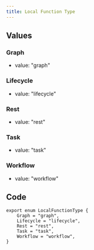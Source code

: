```yaml
---
title: Local Function Type
---
```


## Values

### Graph

-   value: "graph"

### Lifecycle

-   value: "lifecycle"

### Rest

-   value: "rest"

### Task

-   value: "task"

### Workflow

-   value: "workflow"

## Code

```
export enum LocalFunctionType {
    Graph = "graph",
    Lifecycle = "lifecycle",
    Rest = "rest",
    Task = "task",
    Workflow = "workflow",
}
```
